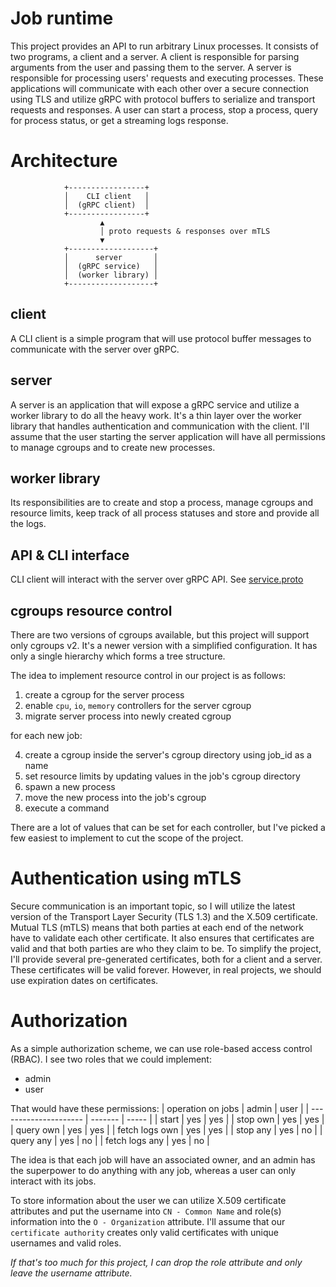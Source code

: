 # Job runtime
This project provides an API to run arbitrary Linux processes. It consists of two programs, a client and a server.
A client is responsible for parsing arguments from the user and passing them to the server.
A server is responsible for processing users' requests and executing processes.
These applications will communicate with each other over a secure connection using TLS and utilize gRPC with protocol buffers to serialize and transport requests and responses.
A user can start a process, stop a process, query for process status, or get a streaming logs response.

# Architecture
```
            +-----------------+
            │    CLI client   │
            │  (gRPC client)  │ 
            +-----------------+
                    ▲
                    │ proto requests & responses over mTLS
                    ▼
            +-------------------+
            │      server       │
            │  (gRPC service)   │
            │  (worker library) │
            +-------------------+

```
## client
A CLI client is a simple program that will use protocol buffer messages to communicate with the server over gRPC.

## server
A server is an application that will expose a gRPC service and utilize a worker library to do all the heavy work. It's a thin layer over the worker library that handles authentication and communication with the client. I'll assume that the user starting the server application will have all permissions to manage cgroups and to create new processes.

## worker library
Its responsibilities are to create and stop a process, manage cgroups and resource limits, keep track of all process statuses and store and provide all the logs.

## API & CLI interface
CLI client will interact with the server over gRPC API. 
See [service.proto](/proto/service.proto)

## cgroups resource control
There are two versions of cgroups available, but this project will support only cgroups v2. It's a newer version with a simplified configuration.
It has only a single hierarchy which forms a tree structure. 

The idea to implement resource control in our project is as follows:

1) create a cgroup for the server process
2) enable `cpu`, `io`, `memory` controllers for the server cgroup
3) migrate server process into newly created cgroup

for each new job:

4) create a cgroup inside the server's cgroup directory using job_id as a name
5) set resource limits by updating values in the job's cgroup directory
6) spawn a new process
7) move the new process into the job's cgroup
8) execute a command 

There are a lot of values that can be set for each controller, but I've picked a few easiest to implement to cut the scope of the project.

# Authentication using mTLS
Secure communication is an important topic, so I will utilize the latest version of the Transport Layer Security (TLS 1.3) and the X.509 certificate.
Mutual TLS (mTLS) means that both parties at each end of the network have to validate each other certificate. It also ensures that certificates are valid and that both parties are who they claim to be.
To simplify the project, I'll provide several pre-generated certificates, both for a client and a server. These certificates will be valid forever. However, in real projects, we should use expiration dates on certificates.

# Authorization
As a simple authorization scheme, we can use role-based access control (RBAC).
I see two roles that we could implement:
- admin
- user

That would have these permissions:
| operation on jobs     | admin   | user  |
| --------------------- | ------- | ----- |
| start                 | yes     | yes   |
| stop own              | yes     | yes   |
| query own             | yes     | yes   |
| fetch logs own        | yes     | yes   |
| stop any              | yes     | no    |
| query any             | yes     | no    |
| fetch logs any        | yes     | no    |

The idea is that each job will have an associated owner, and an admin has the superpower to do anything with any job, whereas a user can only interact with its jobs. 

To store information about the user we can utilize X.509 certificate attributes and put the username into `CN - Common Name` and role(s) information into the `O - Organization` attribute.
I'll assume that our `certificate authority` creates only valid certificates with unique usernames and valid roles.

*If that's too much for this project, I can drop the role attribute and only leave the username attribute.*

